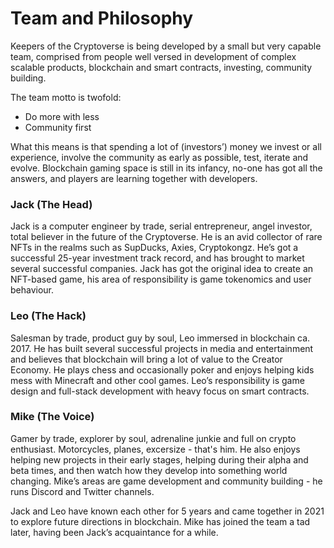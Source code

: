 # Team and Philosophy

Keepers of the Cryptoverse is being developed by a small but very capable team, comprised from people well versed in development of complex scalable products, blockchain and smart contracts, investing, community building.

The team motto is twofold:&#x20;

* Do more with less&#x20;
* Community first&#x20;

What this means is that spending a lot of (investors’) money we invest or all experience, involve the community as early as possible, test, iterate and evolve. Blockchain gaming space is still in its infancy, no-one has got all the answers, and players are learning together with developers.

### Jack (The Head)

Jack is a computer engineer by trade, serial entrepreneur, angel investor, total believer in the future of the Cryptoverse. He is an avid collector of rare NFTs in the realms such as SupDucks, Axies, Cryptokongz. He’s got a successful 25-year investment track record, and has brought to market several successful companies. Jack has got the original idea to create an NFT-based game, his area of responsibility is game tokenomics and user behaviour.

### Leo (The Hack)

Salesman by trade, product guy by soul, Leo immersed in blockchain ca. 2017. He has built several successful projects in media and entertainment and believes that blockchain will bring a lot of value to the Creator Economy. He plays chess and occasionally poker and enjoys helping kids mess with Minecraft and other cool games. Leo’s responsibility is game design and full-stack development with heavy focus on smart contracts.

### Mike (The Voice)

Gamer by trade, explorer by soul, adrenaline junkie and full on crypto enthusiast. Motorcycles, planes, excersize - that's him. He also enjoys helping new projects in their early stages, helping during their alpha and beta times, and then watch how they develop into something world changing. Mike’s areas are game development and community building - he runs Discord and Twitter channels.&#x20;

Jack and Leo have known each other for 5 years and came together in 2021 to explore future directions in blockchain. Mike has joined the team a tad later, having been Jack’s acquaintance for a while.
